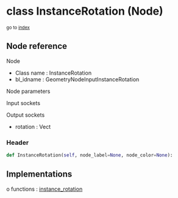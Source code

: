 # class InstanceRotation (Node)

<sub>go to [index](/docs/index.md)</sub>

## Node reference

Node
 - Class name : InstanceRotation
 - bl_idname : GeometryNodeInputInstanceRotation

Node parameters

Input sockets

Output sockets
 - rotation : Vect

### Header

``` python
def InstanceRotation(self, node_label=None, node_color=None):
```

## Implementations

o functions : [instance_rotation](#instance_rotation)

